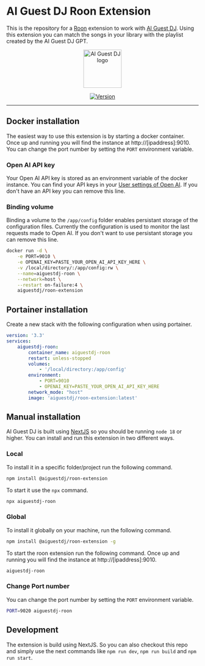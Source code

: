 # AI Guest DJ Roon Extension

This is the repository for a [Roon](https://roon.app/) extension to work with [AI Guest DJ](https://aiguestdj.com). Using this extension you can match the songs in your library with the playlist created by the AI Guest DJ GPT.

<p align="center"><a href="https://aiguestdj.com" target="_blank" rel="noopener noreferrer"><img width="100" src="https://aiguestdj.com/img/logo.png" alt="AI Guest DJ logo"></a></p>

<p align="center">
  <a href="https://www.npmjs.com/package/next"><img src="https://img.shields.io/node/v/next.svg?sanitize=true" alt="Version"></a>
</p>

------------

## Docker installation

The easiest way to use this extension is by starting a docker container. Once up and running you will find the instance at http://[ipaddress]:9010. You can change the port number by setting the `PORT` environment variable.

### Open AI API key

Your Open AI API key is stored as an environment variable of the docker instance. You can find your API keys in your [User settings of Open AI](https://platform.openai.com/api-keys). If you don't have an API key you can remove this line.

### Binding volume

Binding a volume to the `/app/config` folder enables persistant storage of the configuration files. Currently the configuration is used to monitor the last requests made to Open AI. If you don't want to use persistant storage you can remove this line.

```sh
docker run -d \
    -e PORT=9010 \
    -e OPENAI_KEY=PASTE_YOUR_OPEN_AI_API_KEY_HERE \
    -v /local/directory/:/app/config:rw \
    --name=aiguestdj-roon \
    --network=host \
    --restart on-failure:4 \
    aiguestdj/roon-extension
```

## Portainer installation

Create a new stack with the following configuration when using portainer.

```yaml
version: '3.3'
services:
    aiguestdj-roon:
        container_name: aiguestdj-roon
        restart: unless-stopped
        volumes:
            - '/local/directory:/app/config'
        environment:
            - PORT=9010
            - OPENAI_KEY=PASTE_YOUR_OPEN_AI_API_KEY_HERE
        network_mode: "host"
        image: 'aiguestdj/roon-extension:latest'
```

## Manual installation

AI Guest DJ is built using [NextJS](https://nextjs.org/) so you should be running `node 18` or higher. You can install and run this extension in two different ways.

### Local

To install it in a specific folder/project run the following command.

```sh
npm install @aiguestdj/roon-extension
```

To start it use the `npx` command.

```sh
npx aiguestdj-roon
```

### Global

To install it globally on your machine, run the following command.

```sh
npm install @aiguestdj/roon-extension -g
```

To start the roon extension run the following command. Once up and running you will find the instance at http://[ipaddress]:9010. 

```sh
aiguestdj-roon
```

### Change Port number

You can change the port number by setting the `PORT` environment variable.

```sh
PORT=9020 aiguestdj-roon
```

## Development

The extension is build using NextJS. So you can also checkout this repo and simply use the next commands like `npm run dev`, `npm run build` and `npm run start`.

